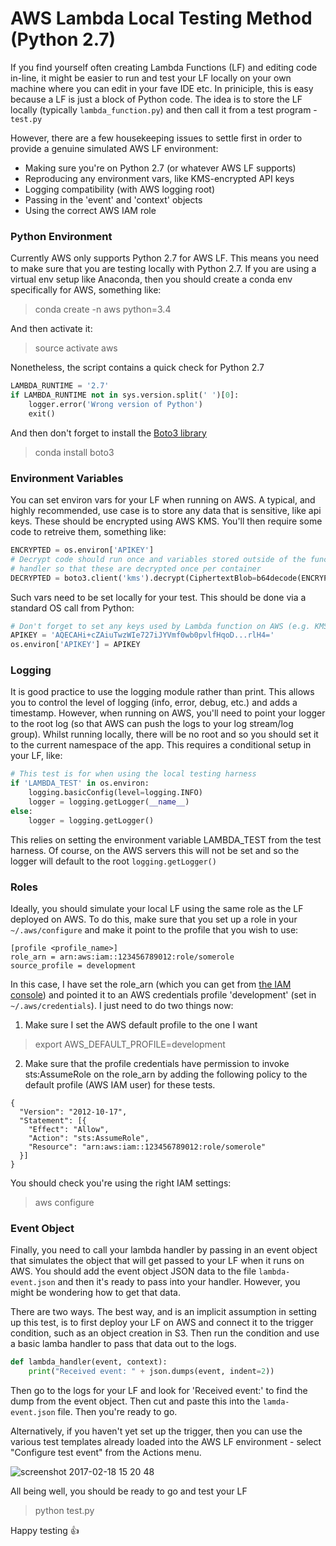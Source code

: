 # AWS Lambda Local Testing Method (Python 2.7)

If you find yourself often creating Lambda Functions (LF) and editing code in-line, it might be easier to run and test your LF locally on your own machine where you can edit in your fave IDE etc. In priniciple, this is easy because a LF is just a block of Python code. The idea is to store the LF locally (typically ```lambda_function.py```) and then call it from a test program - ```test.py```

However, there are a few housekeeping issues to settle first in order to provide a genuine simulated AWS LF environment:

- Making sure you're on Python 2.7 (or whatever AWS LF supports)
- Reproducing any environment vars, like KMS-encrypted API keys
- Logging compatibility (with AWS logging root)
- Passing in the 'event' and 'context' objects 
- Using the correct AWS IAM role

### Python Environment 

Currently AWS only supports Python 2.7 for AWS LF. This means you need to make sure that you are testing locally with Python 2.7. If you are using a virtual env setup like Anaconda, then you should create a conda env specifically for AWS, something like:

>conda create -n aws python=3.4

And then activate it:

>source activate aws

Nonetheless, the script contains a quick check for Python 2.7

```python
LAMBDA_RUNTIME = '2.7'
if LAMBDA_RUNTIME not in sys.version.split(' ')[0]:
    logger.error('Wrong version of Python')
    exit()
```

And then don't forget to install the [Boto3 library](https://boto3.readthedocs.io/en/latest/)

>conda install boto3

### Environment Variables

You can set environ vars for your LF when running on AWS. A typical, and highly recommended, use case is to store any data that is sensitive, like api keys. These should be encrypted using AWS KMS. You'll then require some code to retreive them, something like:

```python
ENCRYPTED = os.environ['APIKEY']
# Decrypt code should run once and variables stored outside of the function
# handler so that these are decrypted once per container
DECRYPTED = boto3.client('kms').decrypt(CiphertextBlob=b64decode(ENCRYPTED))['Plaintext']
```

Such vars need to be set locally for your test. This should be done via a standard OS call from Python:

```python
# Don't forget to set any keys used by Lambda function on AWS (e.g. KMS keys etc.)
APIKEY = 'AQECAHi+cZAiuTwzWIe727iJYVmf0wb0pvlfHqoD...rlH4='
os.environ['APIKEY'] = APIKEY
```

### Logging

It is good practice to use the logging module rather than print. This allows you to control the level of logging (info, error, debug, etc.) and adds a timestamp. However, when running on AWS, you'll need to point your logger to the root log (so that AWS can push the logs to your log stream/log group). Whilst running locally, there will be no root and so you should set it to the current namespace of the app. This requires a conditional setup in your LF, like:

```python
# This test is for when using the local testing harness
if 'LAMBDA_TEST' in os.environ:
    logging.basicConfig(level=logging.INFO)
    logger = logging.getLogger(__name__)
else:
    logger = logging.getLogger()
```

This relies on setting the environment variable LAMBDA_TEST from the test harness. Of course, on the AWS servers this will not be set and so the logger will default to the root ```logging.getLogger()```

### Roles

Ideally, you should simulate your local LF using the same role as the LF deployed on AWS. To do this, make sure that you set up a role in your ```~/.aws/configure``` and make it point to the profile that you wish to use:

```
[profile <profile_name>]
role_arn = arn:aws:iam::123456789012:role/somerole
source_profile = development
```

In this case, I have set the role_arn (which you can get from [the IAM console](https://console.aws.amazon.com/iam)) and pointed it to an AWS credentials profile 'development' (set in ```~/.aws/credentials```). I just need to do two things now:

1. Make sure I set the AWS default profile to the one I want

>export AWS_DEFAULT_PROFILE=development

2. Make sure that the profile credentials have permission to invoke sts:AssumeRole on the role_arn by adding the following policy to the default profile (AWS IAM user) for these tests.

```
{
  "Version": "2012-10-17",
  "Statement": [{
    "Effect": "Allow",
    "Action": "sts:AssumeRole",
    "Resource": "arn:aws:iam::123456789012:role/somerole"
  }]
}
```

You should check you're using the right IAM settings:

>aws configure

### Event Object

Finally, you need to call your lambda handler by passing in an event object that simulates the object that will get passed to your LF when it runs on AWS. You should add the event object JSON data to the file ```lambda-event.json``` and then it's ready to pass into your handler. However, you might be wondering how to get that data.

There are two ways. The best way, and is an implicit assumption in setting up this test, is to first deploy your LF on AWS and connect it to the trigger condition, such as an object creation in S3. Then run the condition and use a basic lamba handler to pass that data out to the logs.

```python
def lambda_handler(event, context):
    print("Received event: " + json.dumps(event, indent=2))
```

Then go to the logs for your LF and look for 'Received event:' to find the dump from the event object. Then cut and paste this into the ```lamda-event.json``` file. Then you're ready to go.

Alternatively, if you haven't yet set up the trigger, then you can use the various test templates already loaded into the AWS LF environment - select "Configure test event" from the Actions menu.

![screenshot 2017-02-18 15 20 48](https://cloud.githubusercontent.com/assets/28526/23097676/708e1bfa-f5ee-11e6-93ea-9e698b55f1f0.png)

All being well, you should be ready to go and test your LF

>python test.py

Happy testing :+1: